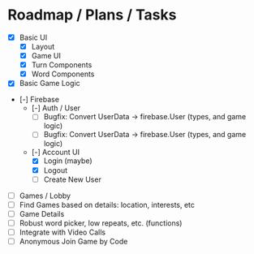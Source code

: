 # Roadmap / Plans / Tasks

- [x] Basic UI
  - [x] Layout
  - [x] Game UI
  - [x] Turn Components
  - [x] Word Components
- [x] Basic Game Logic
- [-] Firebase
  - [-] Auth / User
    - [ ] Bugfix: Convert UserData -> firebase.User (types, and game logic)
    - [ ] Bugfix: Convert UserData -> firebase.User (types, and game logic)
  - [-] Account UI
    - [x] Login (maybe)
    - [x] Logout
    - [ ] Create New User
- [ ] Games / Lobby
- [ ] Find Games based on details: location, interests, etc
- [ ] Game Details
- [ ] Robust word picker, low repeats, etc. (functions)
- [ ] Integrate with Video Calls
- [ ] Anonymous Join Game by Code
